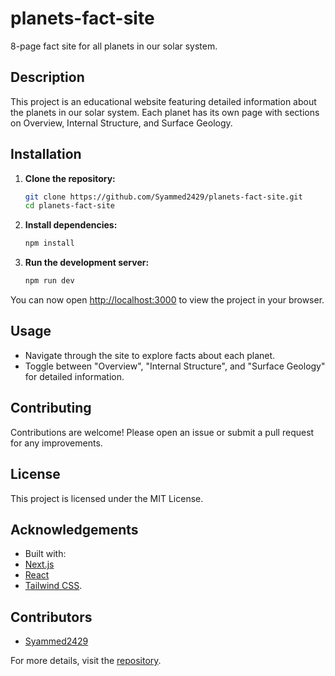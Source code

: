 

# planets-fact-site

8-page fact site for all planets in our solar system.

## Description

This project is an educational website featuring detailed information about the planets in our solar system. Each planet has its own page with sections on Overview, Internal Structure, and Surface Geology.

## Installation

1. **Clone the repository:**
   ```sh
   git clone https://github.com/Syammed2429/planets-fact-site.git
   cd planets-fact-site
   ```

2. **Install dependencies:**
   ```sh
   npm install
   ```

3. **Run the development server:**
   ```sh
   npm run dev
   ```

You can now open [http://localhost:3000](http://localhost:3000) to view the project in your browser.

## Usage

- Navigate through the site to explore facts about each planet.
- Toggle between "Overview", "Internal Structure", and "Surface Geology" for detailed information.

## Contributing

Contributions are welcome! Please open an issue or submit a pull request for any improvements.

## License

This project is licensed under the MIT License.

## Acknowledgements

- Built with:
- [Next.js](https://nextjs.org/)
- [React](https://reactjs.org/)
- [Tailwind CSS](https://tailwindcss.com/).


## Contributors

- [Syammed2429](https://github.com/Syammed2429)

For more details, visit the [repository](https://github.com/Syammed2429/planets-fact-site).
